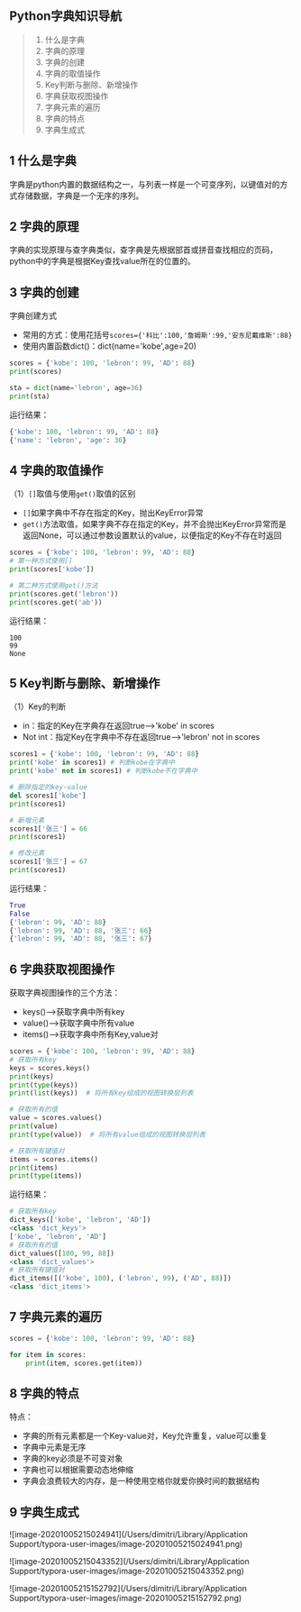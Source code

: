 ## Python字典知识导航

> 1. 什么是字典
> 2. 字典的原理
> 3. 字典的创建
> 4. 字典的取值操作
> 5. Key判断与删除、新增操作
> 6. 字典获取视图操作
> 7. 字典元素的遍历
> 8. 字典的特点
> 9. 字典生成式

## 1	什么是字典

字典是python内置的数据结构之一，与列表一样是一个可变序列，以键值对的方式存储数据，字典是一个无序的序列。

## 2	字典的原理

字典的实现原理与查字典类似，查字典是先根据部首或拼音查找相应的页码，python中的字典是根据Key查找value所在的位置的。

## 3	字典的创建

字典创建方式

* 常用的方式：使用花括号`scores={'科比':100,'詹姆斯':99,'安东尼戴维斯':88}`
* 使用内置函数dict()：dict(name='kobe',age=20)

```python
scores = {'kobe': 100, 'lebron': 99, 'AD': 88}
print(scores)

sta = dict(name='lebron', age=36)
print(sta)
```

运行结果：

```python
{'kobe': 100, 'lebron': 99, 'AD': 88}
{'name': 'lebron', 'age': 36}
```

## 4	字典的取值操作

（1）`[]`取值与使用`get()`取值的区别

* `[]`如果字典中不存在指定的Key，抛出KeyError异常
* `get()`方法取值，如果字典不存在指定的Key，并不会抛出KeyError异常而是返回None，可以通过参数设置默认的value，以便指定的Key不存在时返回

```python
scores = {'kobe': 100, 'lebron': 99, 'AD': 88}
# 第一种方式使用[]
print(scores['kobe'])

# 第二种方式使用get()方法
print(scores.get('lebron'))
print(scores.get('ab'))
```

运行结果：

```
100
99
None
```

## 5	Key判断与删除、新增操作

（1）Key的判断

* in：指定的Key在字典存在返回true—>'kobe' in scores 
* Not int：指定Key在字典中不存在返回true—>'lebron' not in scores

```python
scores1 = {'kobe': 100, 'lebron': 99, 'AD': 88}
print('kobe' in scores1) # 判断kobe在字典中
print('kobe' not in scores1) # 判断kobe不在字典中

# 删除指定的key-value
del scores1['kobe']
print(scores1)

# 新增元素
scores1['张三'] = 66
print(scores1)

# 修改元素
scores1['张三'] = 67
print(scores1)
```

运行结果：

```python
True
False
{'lebron': 99, 'AD': 88}
{'lebron': 99, 'AD': 88, '张三': 66}
{'lebron': 99, 'AD': 88, '张三': 67}

```

## 6	字典获取视图操作

获取字典视图操作的三个方法：

* keys()——>获取字典中所有key
* value()——>获取字典中所有value
* items()——>获取字典中所有Key,value对

```python
scores = {'kobe': 100, 'lebron': 99, 'AD': 88}
# 获取所有key
keys = scores.keys()
print(keys)
print(type(keys))
print(list(keys))  # 将所有key组成的视图转换层列表

# 获取所有的值
value = scores.values()
print(value)
print(type(value))  # 将所有value组成的视图转换层列表

# 获取所有键值对
items = scores.items()
print(items)
print(type(items))
```

运行结果：

```python
# 获取所有key
dict_keys(['kobe', 'lebron', 'AD'])
<class 'dict_keys'>
['kobe', 'lebron', 'AD']
# 获取所有的值
dict_values([100, 99, 88])
<class 'dict_values'>
# 获取所有键值对
dict_items([('kobe', 100), ('lebron', 99), ('AD', 88)])
<class 'dict_items'>
```

## 7	字典元素的遍历

```python
scores = {'kobe': 100, 'lebron': 99, 'AD': 88}

for item in scores:
    print(item, scores.get(item))
```

## 8	字典的特点

特点：

* 字典的所有元素都是一个Key-value对，Key允许重复，value可以重复
* 字典中元素是无序
* 字典的key必须是不可变对象
* 字典也可以根据需要动态地伸缩
* 字典会浪费较大的内存，是一种使用空格你就爱你换时间的数据结构

## 9	字典生成式

![image-20201005215024941](/Users/dimitri/Library/Application Support/typora-user-images/image-20201005215024941.png)

![image-20201005215043352](/Users/dimitri/Library/Application Support/typora-user-images/image-20201005215043352.png)

![image-20201005215152792](/Users/dimitri/Library/Application Support/typora-user-images/image-20201005215152792.png)

